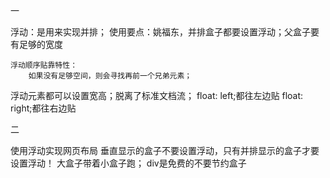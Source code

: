一

浮动：是用来实现并排；
    使用要点：姚福东，并排盒子都要设置浮动；父盒子要有足够的宽度

    浮动顺序贴靠特性：
        如果没有足够空间，则会寻找再前一个兄弟元素；
浮动元素都可以设置宽高；脱离了标准文档流；
float: left;都往左边贴
float: right;都往右边贴

二

使用浮动实现网页布局
    垂直显示的盒子不要设置浮动，只有并排显示的盒子才要设置浮动！
    大盒子带着小盒子跑；
    div是免费的不要节约盒子

